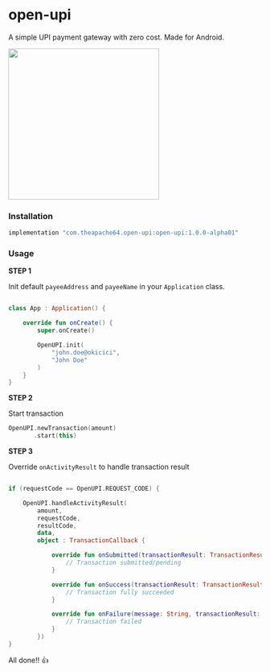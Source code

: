 # open-upi
A simple UPI payment gateway with zero cost. Made for Android.

<img src="https://github.com/theapache64/open-upi/blob/master/demo.gif?raw=true" width="300">

### Installation

```groovy
implementation "com.theapache64.open-upi:open-upi:1.0.0-alpha01"
```

### Usage

**STEP 1** 

Init default `payeeAddress` and `payeeName` in your `Application` class. 

```kotlin

class App : Application() {

    override fun onCreate() {
        super.onCreate()

        OpenUPI.init(
            "john.doe@okicici",
            "John Doe"
        )
    }
}
```

**STEP 2**

Start transaction

```kotlin
OpenUPI.newTransaction(amount) 
       .start(this)
```

**STEP 3**

Override `onActivityResult` to handle transaction result

```kotlin

if (requestCode == OpenUPI.REQUEST_CODE) {

    OpenUPI.handleActivityResult(
        amount,
        requestCode,
        resultCode,
        data,
        object : TransactionCallback {

            override fun onSubmitted(transactionResult: TransactionResult) {
                // Transaction submitted/pending
            }

            override fun onSuccess(transactionResult: TransactionResult) {
                // Transaction fully succeeded
            }

            override fun onFailure(message: String, transactionResult: TransactionResult?) {
                // Transaction failed
            }
        })
}
```

All done!! :thumbsup:  
